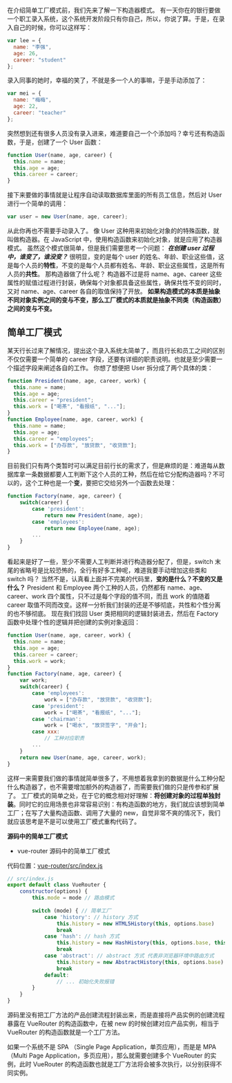 在介绍简单工厂模式前，我们先来了解一下构造器模式。
有一天你在的银行要做一个职工录入系统，这个系统开发阶段只有你自己，所以，你说了算。于是，在录入自己的时候，你可以这样写：

```javascript
var lee = {
  name: "李强",
  age: 26,
  career: "student"
};
```

录入同事的她时，幸福的笑了，不就是多一个人的事嘛，于是手动添加了：

```javascript
var mei = {
  name: "梅梅",
  age: 22,
  career: "teacher"
};
```

突然想到还有很多人员没有录入进来，难道要自己一个个添加吗？幸亏还有构造函数，于是，创建了一个 User 函数：

```javascript
function User(name, age, career) {
  this.name = name;
  this.age = age;
  this.career = career;
}
```

接下来要做的事情就是让程序自动读取数据库里面的所有员工信息，然后对 User 进行一个简单的调用：

```javascript
var user = new User(name, age, career);
```

从此你再也不需要手动录入了。
像 User 这种用来初始化对象的的特殊函数，就叫做构造器。在 JavaScript 中，使用构造函数来初始化对象，就是应用了构造器模式。
虽然这个模式很简单，但是我们需要思考一个问题：
**_在创建 user 过程中，谁变了，谁没变？_**
很明显，变的是每个 user 的姓名、年龄、职业这些值，这是每个人员的**特性**，不变的是每个人员都有姓名、年龄、职业这些属性，这是所有人员的**共性**。
那构造器做了什么呢？
构造器不过是将 name、age、career 这些属性的赋值过程进行封装，确保每个对象都具备这些属性，确保共性不变的同时，又对 name、age、career 各自的取值保持了开放。
**如果构造模式的本质是抽象不同对象实例之间的变与不变，那么工厂模式的本质就是抽象不同类（构造函数）之间的变与不变。**

## 简单工厂模式

某天行长过来了解情况，提出这个录入系统太简单了，而且行长和员工之间的区别不仅仅需要一个简单的 career 字段，还要有详细的职责说明。也就是至少需要一个描述字段来阐述各自的工作。
你想了想便把 User 拆分成了两个具体的类：

```javascript
function President(name, age, career, work) {
  this.name = name;
  this.age = age;
  this.career = "president";
  this.work = ["喝茶", "看报纸", "..."];
}
function Employee(name, age, career, work) {
  this.name = name;
  this.age = age;
  this.career = "employees";
  this.work = ["办存款", "放贷款", "收贷款"];
}
```

目前我们只有两个类暂时可以满足目前行长的需求了，但是麻烦的是：难道每从数据库拿一条数据都要人工判断下这个人员的工种，然后在给它分配构造器吗？不可以的，这个工种也是一个**变**，要把它交给另外一个函数去处理：

```javascript
function Factory(name, age, career) {
    switch(career) {
        case 'president':
            return new President(name, age);
        case 'employees':
            return new Employee(name, age);
        ...
    }
}
```

看起来是好了一些，至少不需要人工判断并进行构造器分配了，但是，switch 末尾的省略号是比较恐怖的，全行有好多工种呢，难道我要手动增加这些类和 switch 吗？
当然不是，认真看上面并不完美的代码里，**变的是什么？不变的又是什么？**
President 和 Employee 两个工种的人员，仍然都有 name、age、career、work 四个属性，只不过是每个字段的值不同，而且 work 的值随着 career 取值不同而改变。这样一分析我们封装的还是不够彻底，共性和个性分离的也不够彻底。
现在我们找回 User 类把相同的逻辑封装进去，然后在 Factory 函数中处理个性的逻辑并把创建的实例对象返回：

```javascript
function User(name, age, career, work) {
  this.name = name;
  this.age = age;
  this.career = career;
  this.work = work;
}
function Factory(name, age, career) {
    var work;
    switch(career) {
        case 'employees':
            work = ["办存款", "放贷款", "收贷款"];
        case 'president':
            work = ["喝茶", "看报纸", "..."];
        case 'chairman':
            work = ["喝水", "放贷签字", "开会"];
        case xxx:
            // 工种对应职责
        ...
    }
    return new User(name, age, career, work);
}
```

这样一来需要我们做的事情就简单很多了，不用想着我拿到的数据是什么工种分配什么构造器了，也不需要增加额外的构造器了，而需要我们做的只是传参和扩展了。
工厂模式的简单之处，在于它的概念相对好理解：**将创建对象的过程单独封装**。同时它的应用场景也非常容易识别：有构造函数的地方，我们就应该想到简单工厂；在写了大量构造函数、调用了大量的 new，自觉非常不爽的情况下，我们就应该思考是不是可以使用工厂模式重构代码了。

**源码中的简单工厂模式**
- vue-router 源码中的简单工厂模式

代码位置：[vue-router/src/index.js](https://github.com/vuejs/vue-router/blob/v3.0.6/src/index.js)

```javascript
// src/index.js
export default class VueRouter {
    constructor(options) {
        this.mode = mode // 路由模式
        
        switch (mode) { // 简单工厂
            case 'history': // history 方式
                this.history = new HTML5History(this, options.base)
                break
            case 'hash': // hash 方式
                this.history = new HashHistory(this, options.base, this.fallback)
                break
            case 'abstract': // abstract 方式 代表非浏览器环境中路由方式
                this.history = new AbstractHistory(this, options.base)
                break
            default:
                // ... 初始化失败报错
        }
    }
}
```
源码里没有把工厂方法的产品创建流程封装出来，而是直接将产品实例的创建流程暴露在 VueRouter 的构造函数中，在被 new 的时候创建对应产品实例，相当于 VueRouter 的构造函数就是一个工厂方法。

如果一个系统不是 SPA （Single Page Application，单页应用），而是是 MPA（Multi Page Application，多页应用），那么就需要创建多个 VueRouter 的实例，此时 VueRouter 的构造函数也就是工厂方法将会被多次执行，以分别获得不同实例。


